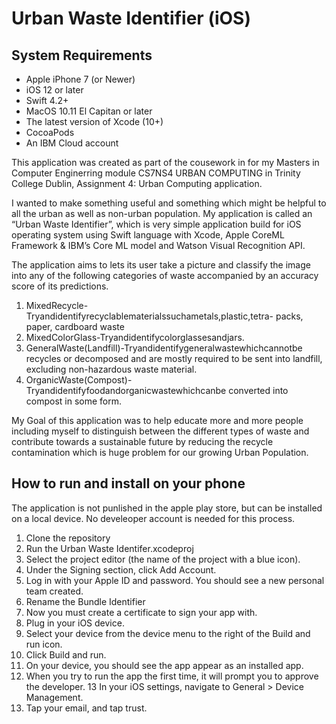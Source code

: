 # Urban Waste Identifier (iOS)

## System Requirements
* Apple iPhone 7 (or Newer)
* iOS 12 or later
* Swift 4.2+
* MacOS 10.11 El Capitan or later
* The latest version of Xcode (10+) 
* CocoaPods
* An IBM Cloud account

This application was created as part of the cousework in for my Masters in Computer Enginerring module CS7NS4 URBAN COMPUTING in Trinity College Dublin, Assignment 4: Urban Computing application. 

I wanted to make something useful and something which might be helpful to all the urban as well as non-urban population. My application is called an “Urban Waste Identifier”, which is very simple application build for iOS operating system using Swift language with Xcode, Apple CoreML Framework & IBM’s Core ML model and Watson Visual Recognition API.

The application aims to lets its user take a picture and classify the image into any of the following categories of waste accompanied by an accuracy score of its predictions.

1. MixedRecycle-Tryandidentifyrecyclablematerialssuchametals,plastic,tetra- packs, paper, cardboard waste
2. MixedColorGlass-Tryandidentifycolorglassesandjars.
3. GeneralWaste(Landfill)-Tryandidentifygeneralwastewhichcannotbe recycles or decomposed and are mostly required to be sent into landfill, excluding non-hazardous waste material.
4. OrganicWaste(Compost)-Tryandidentifyfoodandorganicwastewhichcanbe converted into compost in some form.

My Goal of this application was to help educate more and more people including myself to distinguish between the different types of waste and contribute towards a sustainable future by reducing the recycle contamination which is huge problem for our growing Urban Population.

## How to run and install on your phone
The application is not punlished in the apple play store, but can be installed on a local device. No develeoper account is needed for this process. 

1. Clone the repository
2. Run the Urban Waste Identifer.xcodeproj
3. Select the project editor (the name of the project with a blue icon).
4. Under the Signing section, click Add Account.
5. Log in with your Apple ID and password.
You should see a new personal team created.
6. Rename the Bundle Identifier 
7. Now you must create a certificate to sign your app with.
8. Plug in your iOS device.
9. Select your device from the device menu to the right of the Build and run icon.
10. Click Build and run.
11. On your device, you should see the app appear as an installed app.
12. When you try to run the app the first time, it will prompt you to approve the developer.
13 In your iOS settings, navigate to General > Device Management.
14. Tap your email, and tap trust.
